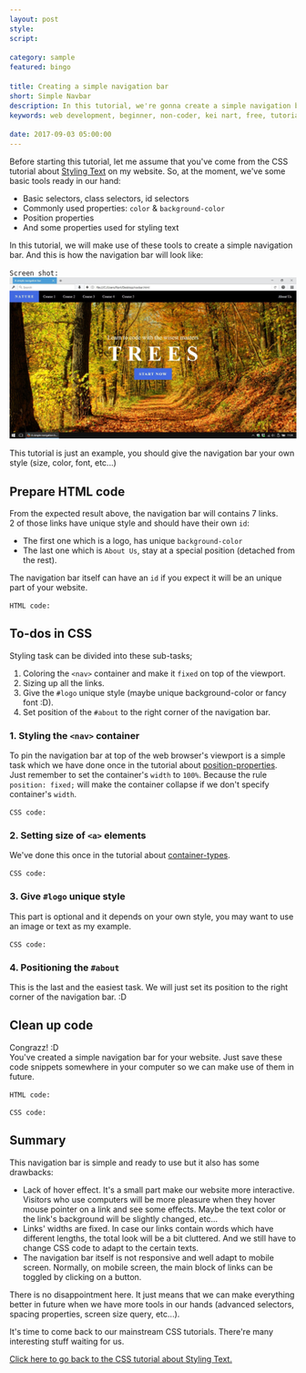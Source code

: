 ```yaml
---
layout: post
style:
script:

category: sample
featured: bingo

title: Creating a simple navigation bar
short: Simple Navbar
description: In this tutorial, we're gonna create a simple navigation bar using HTML and CSS. <br>This tutorial is a part of the 8th CSS tutorial in this website. <br>Please, be sure of handling basic stuff. :D
keywords: web development, beginner, non-coder, kei nart, free, tutorial, coding, programming, code nart, simple, sample, navigation, bar, nav, navbar, html, css

date: 2017-09-03 05:00:00
---
```


Before starting this tutorial, let me assume that you've come from the CSS
tutorial about
[Styling Text](https://codenart.github.io/css/2017/08/24/css-8-styling-text.html "ext")
on my website. So, at the moment, we've some basic tools ready in our hand:

- Basic selectors, class selectors, id selectors
- Commonly used properties: `color` & `background-color`
- Position properties
- And some properties used for styling text

In this tutorial, we will make use of these tools to create a simple navigation
bar. And this is how the navigation bar will look like:

`Screen shot:`
![navigation bar](/images/sample/1/nature.jpg)

This tutorial is just an example, you should give the navigation bar your own
style (size, color, font, etc...)

## Prepare HTML code

From the expected result above, the navigation bar will contains 7 links.  
2 of those links have unique style and should have their own `id`:  

- The first one which is a logo, has unique `background-color`
- The last one which is `About Us`, stay at a special position (detached from
the rest).

The navigation bar itself can have an `id` if you expect it will be an unique
part of your website.

`HTML code:`
<script src="https://gist.github.com/codenart/4d742c66fae65b1b0ac0234b2b7ec023.js">
</script>

## To-dos in CSS

Styling task can be divided into these sub-tasks;

1. Coloring the `<nav>` container and make it `fixed` on top of the viewport.
2. Sizing up all the links.
3. Give the `#logo` unique style (maybe unique background-color or fancy font :D).
4. Set position of the `#about` to the right corner of the navigation bar.

### 1. Styling the `<nav>` container

To pin the navigation bar at top of the web browser's viewport is a simple task
which we have done once in the tutorial about
[position-properties](https://codenart.github.io/css/2017/08/24/css-7-position-properties.html#using-position-fixed "ext").  
Just remember to set the container's `width` to `100%`. Because the rule
`position: fixed;` will make the container collapse if we don't specify
container's `width`.

`CSS code:`
<script src="https://gist.github.com/codenart/17f311aad4518fe51174f0d9c0304dca.js">
</script>

### 2. Setting size of `<a>` elements

We've done this once in the tutorial about
[container-types](https://codenart.github.io/css/2017/08/24/css-4-container-types.html#changing-type-of-a-container "ext").

`CSS code:`
<script src="https://gist.github.com/codenart/bd3d7d28c1fca22eaf86e3e20cb7a5f3.js">
</script>

### 3. Give `#logo` unique style

This part is optional and it depends on your own style, you may want to use an
image or text as my example.

`CSS code:`
<script src="https://gist.github.com/codenart/a81aee456a27710a997d07dea5587f37.js">
</script>

### 4. Positioning the `#about`

This is the last and the easiest task. We will just set its position to the
right corner of the navigation bar. :D
<script src="https://gist.github.com/codenart/0ac744a10d88dcff04d4fc4e7e8de7d7.js">
</script>

## Clean up code

Congrazz! :D  
You've created a simple navigation bar for your website. Just save these code
snippets somewhere in your computer so we can make use of them in future.

`HTML code:`
<script src="https://gist.github.com/codenart/4d742c66fae65b1b0ac0234b2b7ec023.js">
</script>

`CSS code:`
<script src="https://gist.github.com/codenart/152184d913361baf449dc1ad324649e7.js">
</script>

## Summary

This navigation bar is simple and ready to use but it also has some drawbacks:

- Lack of hover effect. It's a small part make our website more interactive.
Visitors who use computers will be more pleasure when they hover mouse pointer
on a link and see some effects. Maybe the text color or the link's background
will be slightly changed, etc...
- Links' widths are fixed. In case our links contain words which have different
lengths, the total look will be a bit cluttered. And we still have to change CSS
code to adapt to the certain texts.
- The navigation bar itself is not responsive and well adapt to mobile screen.
Normally, on mobile screen, the main block of links can be toggled by clicking
on a button.

There is no disappointment here. It just means that we can make everything
better in future when we have more tools in our hands (advanced selectors,
spacing properties, screen size query, etc...).

It's time to come back to our mainstream CSS tutorials. There're many interesting
stuff waiting for us.

[Click here to go back to the CSS tutorial about Styling Text.](https://codenart.github.io/css/2017/08/24/css-8-styling-text.html#create-a-simple-navigation-bar "ext")
